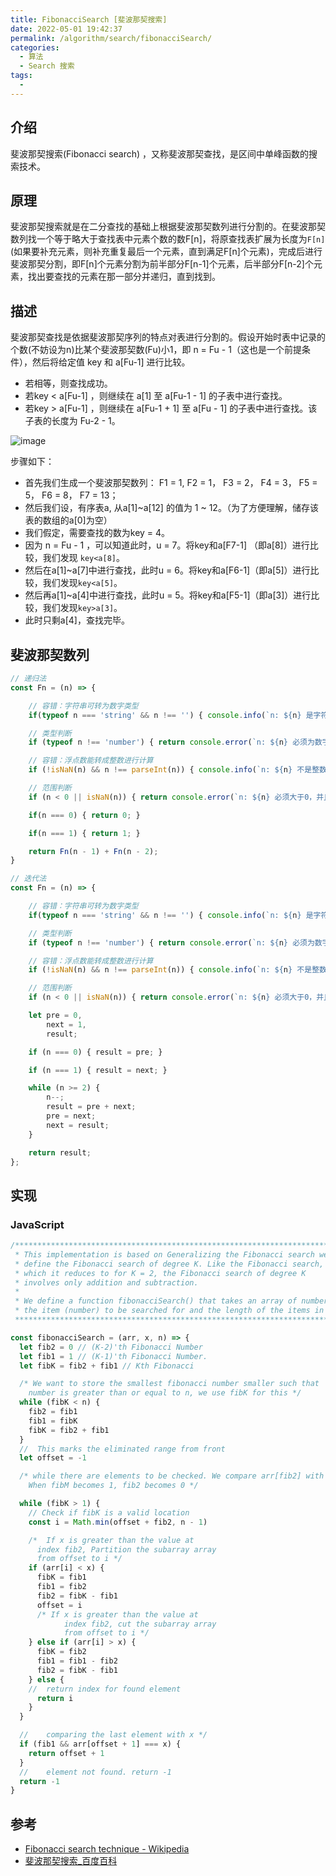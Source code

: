 ```yaml
---
title: FibonacciSearch [斐波那契搜索]
date: 2022-05-01 19:42:37
permalink: /algorithm/search/fibonacciSearch/
categories:
  - 算法
  - Search 搜索
tags:
  - 
---
```


<!-- TODO -->

## 介绍

斐波那契搜索(Fibonacci search) ，又称斐波那契查找，是区间中单峰函数的搜索技术。

## 原理

斐波那契搜索就是在二分查找的基础上根据斐波那契数列进行分割的。在斐波那契数列找一个等于略大于查找表中元素个数的数F[n]，将原查找表扩展为长度为`F[n]`(如果要补充元素，则补充重复最后一个元素，直到满足F[n]个元素)，完成后进行斐波那契分割，即F[n]个元素分割为前半部分F[n-1]个元素，后半部分F[n-2]个元素，找出要查找的元素在那一部分并递归，直到找到。

## 描述

斐波那契查找是依据斐波那契序列的特点对表进行分割的。假设开始时表中记录的个数(不妨设为n)比某个斐波那契数(Fu)小1，即 n = Fu - 1（这也是一个前提条件），然后将给定值 key 和 a[Fu-1] 进行比较。

- 若相等，则查找成功。
- 若key < a[Fu-1] ，则继续在 a[1] 至 a[Fu-1 - 1] 的子表中进行查找。
- 若key > a[Fu-1] ，则继续在 a[Fu-1 + 1] 至 a[Fu - 1] 的子表中进行查找。该子表的长度为 Fu-2 - 1。

![image](https://cdn.jsdelivr.net/gh/jonsam-ng/image-hosting@master/20220510/image.6fg1g8el5o00.webp)

步骤如下：

- 首先我们生成一个斐波那契数列： F1 = 1, F2 = 1， F3 = 2， F4 = 3， F5 = 5， F6 = 8， F7 = 13；
- 然后我们设，有序表a, 从a[1]~a[12] 的值为 1 ~ 12。（为了方便理解，储存该表的数组的a[0]为空）
- 我们假定，需要查找的数为key = 4。
- 因为 n = Fu - 1 ，可以知道此时，u = 7。将key和a[F7-1] （即a[8]）进行比较，我们发现 `key<a[8]`。
- 然后在a[1]~a[7]中进行查找，此时u = 6。将key和a[F6-1]（即a[5]）进行比较，我们发现`key<a[5]`。
- 然后再a[1]~a[4]中进行查找，此时u = 5。将key和a[F5-1]（即a[3]）进行比较，我们发现`key>a[3]`。
- 此时只剩a[4]，查找完毕。

## 斐波那契数列

```js
// 递归法
const Fn = (n) => {

    // 容错：字符串可转为数字类型
    if(typeof n === 'string' && n !== '') { console.info(`n: ${n} 是字符串，将会自动转化为数字类型: ${+n}`); n = +n; }

    // 类型判断
    if (typeof n !== 'number') { return console.error(`n: ${n} 必须为数字类型`); }

    // 容错：浮点数能转成整数进行计算
    if (!isNaN(n) && n !== parseInt(n)) { console.info(`n: ${n} 不是整数，将会自动转化为整数: ${parseInt(n)}`); n = parseInt(n); }

    // 范围判断
    if (n < 0 || isNaN(n)) { return console.error(`n: ${n} 必须大于0，并且不能为NaN`); }

    if(n === 0) { return 0; }

    if(n === 1) { return 1; }

    return Fn(n - 1) + Fn(n - 2);
}

// 迭代法
const Fn = (n) => {

    // 容错：字符串可转为数字类型
    if(typeof n === 'string' && n !== '') { console.info(`n: ${n} 是字符串，将会自动转化为数字类型: ${+n}`); n = +n; }

    // 类型判断
    if (typeof n !== 'number') { return console.error(`n: ${n} 必须为数字类型`); }

    // 容错：浮点数能转成整数进行计算
    if (!isNaN(n) && n !== parseInt(n)) { console.info(`n: ${n} 不是整数，将会自动转化为整数: ${parseInt(n)}`); n = parseInt(n); }

    // 范围判断
    if (n < 0 || isNaN(n)) { return console.error(`n: ${n} 必须大于0，并且不能为NaN`); }

    let pre = 0,
        next = 1,
        result;

    if (n === 0) { result = pre; }

    if (n === 1) { result = next; }

    while (n >= 2) {
        n--;
        result = pre + next;
        pre = next;
        next = result;
    }

    return result;
};
```

## 实现

### JavaScript

```js
/****************************************************************************
 * This implementation is based on Generalizing the Fibonacci search we
 * define the Fibonacci search of degree K. Like the Fibonacci search,
 * which it reduces to for K = 2, the Fibonacci search of degree K
 * involves only addition and subtraction.
 *
 * We define a function fibonacciSearch() that takes an array of numbers,
 * the item (number) to be searched for and the length of the items in the array
 ****************************************************************************/

const fibonacciSearch = (arr, x, n) => {
  let fib2 = 0 // (K-2)'th Fibonacci Number
  let fib1 = 1 // (K-1)'th Fibonacci Number.
  let fibK = fib2 + fib1 // Kth Fibonacci

  /* We want to store the smallest fibonacci number smaller such that
    number is greater than or equal to n, we use fibK for this */
  while (fibK < n) {
    fib2 = fib1
    fib1 = fibK
    fibK = fib2 + fib1
  }
  //  This marks the eliminated range from front
  let offset = -1

  /* while there are elements to be checked. We compare arr[fib2] with x.
    When fibM becomes 1, fib2 becomes 0 */

  while (fibK > 1) {
    // Check if fibK is a valid location
    const i = Math.min(offset + fib2, n - 1)

    /*  If x is greater than the value at
      index fib2, Partition the subarray array
      from offset to i */
    if (arr[i] < x) {
      fibK = fib1
      fib1 = fib2
      fib2 = fibK - fib1
      offset = i
      /* If x is greater than the value at
            index fib2, cut the subarray array
            from offset to i */
    } else if (arr[i] > x) {
      fibK = fib2
      fib1 = fib1 - fib2
      fib2 = fibK - fib1
    } else {
    //  return index for found element
      return i
    }
  }

  //    comparing the last element with x */
  if (fib1 && arr[offset + 1] === x) {
    return offset + 1
  }
  //    element not found. return -1
  return -1
}
```

## 参考

- [Fibonacci search technique - Wikipedia](https://en.wikipedia.org/wiki/Fibonacci_search_technique)
- [斐波那契搜索_百度百科](https://baike.baidu.com/item/%E6%96%90%E6%B3%A2%E9%82%A3%E5%A5%91%E6%90%9C%E7%B4%A2/19131306)